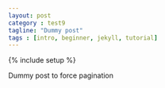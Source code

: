 ```yaml
---
layout: post
category : test9
tagline: "Dummy post"
tags : [intro, beginner, jekyll, tutorial]
---
```

{% include setup %}

Dummy post to force pagination

